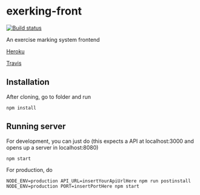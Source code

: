 # exerking-front 
[![Build status](https://travis-ci.org/jelmnainen/exerking-front.svg?branch=master)](https://travis-ci.org/jelmnainen/exerking-front)

An exercise marking system frontend

[Heroku](http://exerking.herokuapp.com/)

[Travis](https://travis-ci.org/jelmnainen/exerking-front)

## Installation
After cloning, go to folder and run 

    npm install

## Running server
For development, you can just do (this expects a API at localhost:3000 and opens up a server in localhost:8080)

    npm start

For production, do 

    NODE_ENV=production API_URL=insertYourApiUrlHere npm run postinstall
    NODE_ENV=production PORT=insertPortHere npm start
